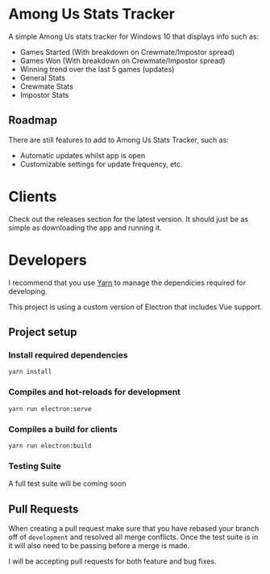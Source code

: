 # Among Us Stats Tracker

A simple Among Us stats tracker for Windows 10 that displays info such as:

- Games Started (With breakdown on Crewmate/Impostor spread)
- Games Won (With breakdown on Crewmate/Impostor spread)
- Winning trend over the last 5 games (updates)
- General Stats
- Crewmate Stats
- Impostor Stats

## Roadmap

There are still features to add to Among Us Stats Tracker, such as:

- Automatic updates whilst app is open
- Customizable settings for update frequency, etc.


# Clients

Check out the releases section for the latest version. It should just be as simple as downloading the app and running it.


# Developers

I recommend that you use [Yarn](https://yarnpkg.com) to manage the dependicies required for developing.

This project is using a custom version of Electron that includes Vue support.

## Project setup

### Install required dependencies

```
yarn install
```

### Compiles and hot-reloads for development

```
yarn run electron:serve
```

### Compiles a build for clients

```
yarn run electron:build
```

### Testing Suite

A full test suite will be coming soon

## Pull Requests

When creating a pull request make sure that you have rebased your branch off of `development` and resolved all merge conflicts. Once the test suite is in it will also need to be passing before a merge is made.

I will be accepting pull requests for both feature and bug fixes.